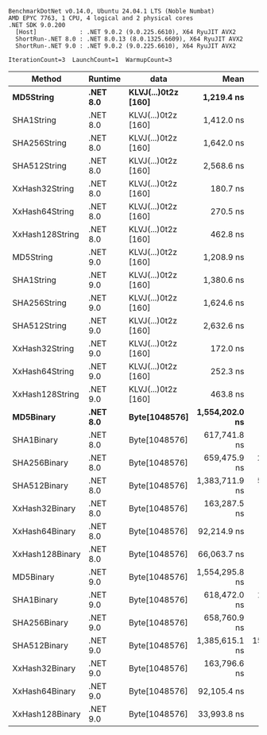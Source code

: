 ```

BenchmarkDotNet v0.14.0, Ubuntu 24.04.1 LTS (Noble Numbat)
AMD EPYC 7763, 1 CPU, 4 logical and 2 physical cores
.NET SDK 9.0.200
  [Host]            : .NET 9.0.2 (9.0.225.6610), X64 RyuJIT AVX2
  ShortRun-.NET 8.0 : .NET 8.0.13 (8.0.1325.6609), X64 RyuJIT AVX2
  ShortRun-.NET 9.0 : .NET 9.0.2 (9.0.225.6610), X64 RyuJIT AVX2

IterationCount=3  LaunchCount=1  WarmupCount=3  

```
| Method          | Runtime  | data                | Mean           | Error         | StdDev      | Min            | Max            | Gen0   | Allocated |
|---------------- |--------- |-------------------- |---------------:|--------------:|------------:|---------------:|---------------:|-------:|----------:|
| **MD5String**       | **.NET 8.0** | **KLVJ(...)0t2z [160]** |     **1,219.4 ns** |      **31.59 ns** |     **1.73 ns** |     **1,217.6 ns** |     **1,221.1 ns** | **0.0668** |    **1128 B** |
| SHA1String      | .NET 8.0 | KLVJ(...)0t2z [160] |     1,412.0 ns |     135.45 ns |     7.42 ns |     1,407.6 ns |     1,420.6 ns | 0.0839 |    1416 B |
| SHA256String    | .NET 8.0 | KLVJ(...)0t2z [160] |     1,642.0 ns |      36.54 ns |     2.00 ns |     1,640.1 ns |     1,644.1 ns | 0.1106 |    1856 B |
| SHA512String    | .NET 8.0 | KLVJ(...)0t2z [160] |     2,568.6 ns |     159.30 ns |     8.73 ns |     2,560.5 ns |     2,577.9 ns | 0.1907 |    3240 B |
| XxHash32String  | .NET 8.0 | KLVJ(...)0t2z [160] |       180.7 ns |      12.07 ns |     0.66 ns |       180.3 ns |       181.5 ns | 0.0348 |     584 B |
| XxHash64String  | .NET 8.0 | KLVJ(...)0t2z [160] |       270.5 ns |      15.22 ns |     0.83 ns |       269.6 ns |       271.3 ns | 0.0434 |     728 B |
| XxHash128String | .NET 8.0 | KLVJ(...)0t2z [160] |       462.8 ns |      28.53 ns |     1.56 ns |       461.3 ns |       464.5 ns | 0.0672 |    1128 B |
| MD5String       | .NET 9.0 | KLVJ(...)0t2z [160] |     1,208.9 ns |      11.87 ns |     0.65 ns |     1,208.1 ns |     1,209.4 ns | 0.0668 |    1128 B |
| SHA1String      | .NET 9.0 | KLVJ(...)0t2z [160] |     1,380.6 ns |      52.80 ns |     2.89 ns |     1,378.2 ns |     1,383.9 ns | 0.0839 |    1416 B |
| SHA256String    | .NET 9.0 | KLVJ(...)0t2z [160] |     1,624.6 ns |     233.81 ns |    12.82 ns |     1,610.6 ns |     1,635.8 ns | 0.1106 |    1856 B |
| SHA512String    | .NET 9.0 | KLVJ(...)0t2z [160] |     2,632.6 ns |     248.82 ns |    13.64 ns |     2,622.5 ns |     2,648.1 ns | 0.1907 |    3240 B |
| XxHash32String  | .NET 9.0 | KLVJ(...)0t2z [160] |       172.0 ns |       3.76 ns |     0.21 ns |       171.8 ns |       172.2 ns | 0.0348 |     584 B |
| XxHash64String  | .NET 9.0 | KLVJ(...)0t2z [160] |       252.3 ns |      16.86 ns |     0.92 ns |       251.3 ns |       252.9 ns | 0.0434 |     728 B |
| XxHash128String | .NET 9.0 | KLVJ(...)0t2z [160] |       463.8 ns |      29.40 ns |     1.61 ns |       462.2 ns |       465.4 ns | 0.0672 |    1128 B |
| **MD5Binary**       | **.NET 8.0** | **Byte[1048576]**       | **1,554,202.0 ns** |   **2,457.15 ns** |   **134.68 ns** | **1,554,063.9 ns** | **1,554,333.0 ns** |      **-** |      **41 B** |
| SHA1Binary      | .NET 8.0 | Byte[1048576]       |   617,741.8 ns |   1,750.94 ns |    95.97 ns |   617,661.8 ns |   617,848.2 ns |      - |      49 B |
| SHA256Binary    | .NET 8.0 | Byte[1048576]       |   659,475.9 ns |  22,170.29 ns | 1,215.23 ns |   658,689.2 ns |   660,875.6 ns |      - |      57 B |
| SHA512Binary    | .NET 8.0 | Byte[1048576]       | 1,383,711.9 ns |  59,769.49 ns | 3,276.17 ns | 1,380,659.0 ns | 1,387,173.0 ns |      - |      89 B |
| XxHash32Binary  | .NET 8.0 | Byte[1048576]       |   163,287.5 ns |   1,364.70 ns |    74.80 ns |   163,217.3 ns |   163,366.2 ns |      - |      32 B |
| XxHash64Binary  | .NET 8.0 | Byte[1048576]       |    92,214.9 ns |   7,168.57 ns |   392.93 ns |    91,943.4 ns |    92,665.5 ns |      - |      32 B |
| XxHash128Binary | .NET 8.0 | Byte[1048576]       |    66,063.7 ns |   7,300.88 ns |   400.19 ns |    65,604.5 ns |    66,338.1 ns |      - |      40 B |
| MD5Binary       | .NET 9.0 | Byte[1048576]       | 1,554,295.8 ns |   7,969.68 ns |   436.85 ns | 1,554,001.5 ns | 1,554,797.8 ns |      - |      41 B |
| SHA1Binary      | .NET 9.0 | Byte[1048576]       |   618,472.0 ns |  14,005.01 ns |   767.66 ns |   617,992.5 ns |   619,357.4 ns |      - |      49 B |
| SHA256Binary    | .NET 9.0 | Byte[1048576]       |   658,760.9 ns |   2,618.26 ns |   143.52 ns |   658,595.3 ns |   658,847.3 ns |      - |      57 B |
| SHA512Binary    | .NET 9.0 | Byte[1048576]       | 1,385,615.1 ns | 152,492.19 ns | 8,358.61 ns | 1,379,983.6 ns | 1,395,219.2 ns |      - |      89 B |
| XxHash32Binary  | .NET 9.0 | Byte[1048576]       |   163,796.6 ns |   9,910.17 ns |   543.21 ns |   163,184.1 ns |   164,220.0 ns |      - |      32 B |
| XxHash64Binary  | .NET 9.0 | Byte[1048576]       |    92,105.4 ns |   5,871.14 ns |   321.82 ns |    91,911.3 ns |    92,476.9 ns |      - |      32 B |
| XxHash128Binary | .NET 9.0 | Byte[1048576]       |    33,993.8 ns |   5,153.92 ns |   282.50 ns |    33,726.9 ns |    34,289.6 ns |      - |      40 B |
